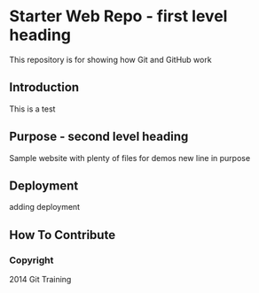 # Starter Web Repo - first level heading

This repository is for showing how Git and GitHub work

## Introduction

This is a test

## Purpose - second level heading

Sample website with plenty of files for demos
new line in purpose

## Deployment

adding deployment

## How To Contribute

### Copyright

2014 Git Training

